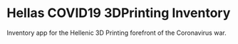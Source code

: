 # Hellas COVID19 3DPrinting Inventory

Inventory app for the Hellenic 3D Printing forefront of the Coronavirus war.
